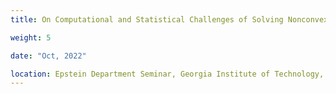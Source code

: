 ```yaml
---
title: On Computational and Statistical Challenges of Solving Nonconvex Minimax Optimization Problems, Epstein Department Seminar, Georgia Institute of Technology, Atlanta, GA Oct. 2022

weight: 5

date: "Oct, 2022"

location: Epstein Department Seminar, Georgia Institute of Technology, Atlanta, GA
---
```

